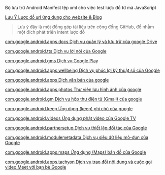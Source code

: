 Bộ lưu trữ Android Manifest tệp xml cho việc test lược đồ từ mã JavaScript

[Lưu Ý Lược đồ url ứng dụng cho website & Blog](<https://zilaneon.blogspot.com/2022/12/UrlScheme.html>)

> Lưu ý đây là một đống góp tài liệu trên cộng đồng GitHub, để nhằm một đích phát triển intent lược đồ

[com.google.android.apps.docs Dịch vu quản lý và lưu trữ của google Drive](</date/package/com.google.android.apps.docs.xml>)

[com.google.android.tts Dịch vụ lời nói của Google](</date/package/com.google.android.tts.xml>) 

[com.google.android.gms Dịch vụ Google Play](</date/package/com.google.android.gms.xml>)

[com.google.android.apps.wellbeing Dịch vụ phúc lợi kỹ thuật số của Google](</date/package/com.google.android.apps.wellbeing.xml>)

[com.google.android.apps Dịch văn bản của google](</date/package/com.google.android.apps.translate.xml>)

[com.google.android.apps.photos Thư viện lưu hình ảnh của google](</date/package/com.google.android.apps.photos.xml>)

[com.google.android.gm Dịch vụ hộp thư điện tử (Gmail) của google](/date/package/com.google.android.gm.xml>)

[com.google.android.keep Ứng dụng (keep) ghi chú của google](</date/package/com.google.android.keep.xml>)

[com.google.android.videos Ứng dụng phát video của Google TV](</date/package/com.google.android.videos.xml>)

[com.google.android.partnersetup Dịch vụ thiết lập đối tác của Google](</date/package/com.google.android.partnersetup.xml>)

[com.google.android.modulemetadata Dịch vụ siêu dữ liệu mô-đun của Google](</date/package/com.google.android.modulemetadata.xml>)

[com.google.android.apps.maps Ứng dụng (Maps) bản đồ của Google](</date/package/com.google.android.apps.maps.xml>)

[com.google.android.apps.tachyon Dịch vụ trao đổi nội dung và cuộc gọi video Meet với bạn bè Google](</date/package/com.google.android.apps.tachyon.xml>)
